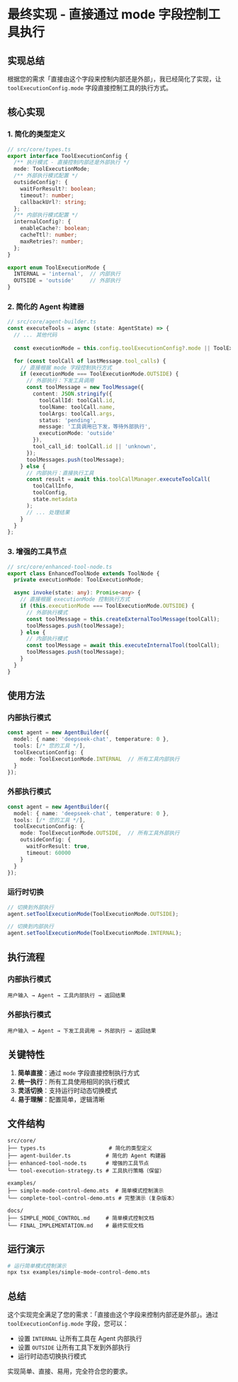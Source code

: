 # 最终实现 - 直接通过 mode 字段控制工具执行

## 实现总结

根据您的需求「直接由这个字段来控制内部还是外部」，我已经简化了实现，让 `toolExecutionConfig.mode` 字段直接控制工具的执行方式。

## 核心实现

### 1. 简化的类型定义

```typescript
// src/core/types.ts
export interface ToolExecutionConfig {
  /** 执行模式 - 直接控制内部还是外部执行 */
  mode: ToolExecutionMode;
  /** 外部执行模式配置 */
  outsideConfig?: {
    waitForResult?: boolean;
    timeout?: number;
    callbackUrl?: string;
  };
  /** 内部执行模式配置 */
  internalConfig?: {
    enableCache?: boolean;
    cacheTtl?: number;
    maxRetries?: number;
  };
}

export enum ToolExecutionMode {
  INTERNAL = 'internal',  // 内部执行
  OUTSIDE = 'outside'     // 外部执行
}
```

### 2. 简化的 Agent 构建器

```typescript
// src/core/agent-builder.ts
const executeTools = async (state: AgentState) => {
  // ... 其他代码
  
  const executionMode = this.config.toolExecutionConfig?.mode || ToolExecutionMode.INTERNAL;

  for (const toolCall of lastMessage.tool_calls) {
    // 直接根据 mode 字段控制执行方式
    if (executionMode === ToolExecutionMode.OUTSIDE) {
      // 外部执行：下发工具调用
      const toolMessage = new ToolMessage({
        content: JSON.stringify({
          toolCallId: toolCall.id,
          toolName: toolCall.name,
          toolArgs: toolCall.args,
          status: 'pending',
          message: '工具调用已下发，等待外部执行',
          executionMode: 'outside'
        }),
        tool_call_id: toolCall.id || 'unknown',
      });
      toolMessages.push(toolMessage);
    } else {
      // 内部执行：直接执行工具
      const result = await this.toolCallManager.executeToolCall(
        toolCallInfo,
        toolConfig,
        state.metadata
      );
      // ... 处理结果
    }
  }
};
```

### 3. 增强的工具节点

```typescript
// src/core/enhanced-tool-node.ts
export class EnhancedToolNode extends ToolNode {
  private executionMode: ToolExecutionMode;

  async invoke(state: any): Promise<any> {
    // 直接根据 executionMode 控制执行方式
    if (this.executionMode === ToolExecutionMode.OUTSIDE) {
      // 外部执行模式
      const toolMessage = this.createExternalToolMessage(toolCall);
      toolMessages.push(toolMessage);
    } else {
      // 内部执行模式
      const toolMessage = await this.executeInternalTool(toolCall);
      toolMessages.push(toolMessage);
    }
  }
}
```

## 使用方法

### 内部执行模式

```typescript
const agent = new AgentBuilder({
  model: { name: 'deepseek-chat', temperature: 0 },
  tools: [/* 您的工具 */],
  toolExecutionConfig: {
    mode: ToolExecutionMode.INTERNAL  // 所有工具内部执行
  }
});
```

### 外部执行模式

```typescript
const agent = new AgentBuilder({
  model: { name: 'deepseek-chat', temperature: 0 },
  tools: [/* 您的工具 */],
  toolExecutionConfig: {
    mode: ToolExecutionMode.OUTSIDE,  // 所有工具外部执行
    outsideConfig: {
      waitForResult: true,
      timeout: 60000
    }
  }
});
```

### 运行时切换

```typescript
// 切换到外部执行
agent.setToolExecutionMode(ToolExecutionMode.OUTSIDE);

// 切换到内部执行
agent.setToolExecutionMode(ToolExecutionMode.INTERNAL);
```

## 执行流程

### 内部执行模式
```
用户输入 → Agent → 工具内部执行 → 返回结果
```

### 外部执行模式
```
用户输入 → Agent → 下发工具调用 → 外部执行 → 返回结果
```

## 关键特性

1. **简单直接**：通过 `mode` 字段直接控制执行方式
2. **统一执行**：所有工具使用相同的执行模式
3. **灵活切换**：支持运行时动态切换模式
4. **易于理解**：配置简单，逻辑清晰

## 文件结构

```
src/core/
├── types.ts                    # 简化的类型定义
├── agent-builder.ts           # 简化的 Agent 构建器
├── enhanced-tool-node.ts      # 增强的工具节点
└── tool-execution-strategy.ts # 工具执行策略（保留）

examples/
├── simple-mode-control-demo.mts  # 简单模式控制演示
└── complete-tool-control-demo.mts # 完整演示（复杂版本）

docs/
├── SIMPLE_MODE_CONTROL.md     # 简单模式控制文档
└── FINAL_IMPLEMENTATION.md    # 最终实现文档
```

## 运行演示

```bash
# 运行简单模式控制演示
npx tsx examples/simple-mode-control-demo.mts
```

## 总结

这个实现完全满足了您的需求：「直接由这个字段来控制内部还是外部」。通过 `toolExecutionConfig.mode` 字段，您可以：

- 设置 `INTERNAL` 让所有工具在 Agent 内部执行
- 设置 `OUTSIDE` 让所有工具下发到外部执行
- 运行时动态切换执行模式

实现简单、直接、易用，完全符合您的要求。
